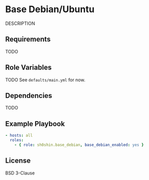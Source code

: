[//]: # ( vim: set ft=markdown : )
# Base Debian/Ubuntu

DESCRIPTION

## Requirements

TODO

## Role Variables

TODO
See `defaults/main.yml` for now.

## Dependencies

TODO

## Example Playbook
```yaml
- hosts: all
  roles:
    - { role: sh0shin.base_debian, base_debian_enabled: yes }
```

## License
BSD 3-Clause
